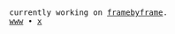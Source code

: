 <samp>
currently working on <a href="https://www.github.com/axdrsh/framebyframe/">framebyframe</a>. <br />
<a href="https://www.axdrsh.xyz/">www</a>  •  <a href="https://x.com/axdrsh">x</a>
</samp>
